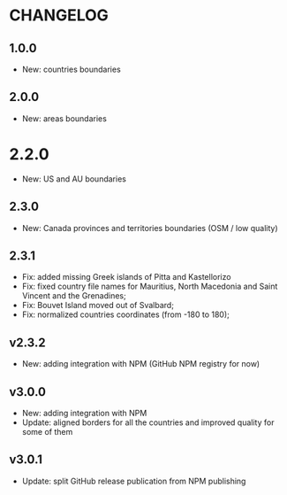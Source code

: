 # CHANGELOG

## 1.0.0
* New: countries boundaries

## 2.0.0
* New: areas boundaries

# 2.2.0
* New: US and AU boundaries

## 2.3.0
* New: Canada provinces and territories boundaries (OSM / low quality)

## 2.3.1

* Fix: added missing Greek islands of Pitta and Kastellorizo
* Fix: fixed country file names for Mauritius, North Macedonia and Saint Vincent and the Grenadines;
* Fix: Bouvet Island moved out of Svalbard;
* Fix: normalized countries coordinates (from -180 to 180);

## v2.3.2

* New: adding integration with NPM (GitHub NPM registry for now)

## v3.0.0

* New: adding integration with NPM
* Update: aligned borders for all the countries and improved quality for some of them

## v3.0.1

* Update: split GitHub release publication from NPM publishing
